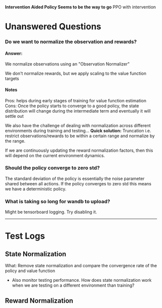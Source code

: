 **Intervention Aided Policy Seems to be the way to go**
PPO with intervention

# Unanswered Questions

### Do we want to normalize the observation and rewards?

#### Answer:

We normalize observations using an "Observation Normalizer"

We don't normalize rewards, but we apply scaling to the value function targets

#### Notes

Pros: helps during early stages of training for value function estimation
Cons: Once the policy starts to converge to a good policy, the state distribution will change during the intermediate term and eventually it will settle out

We also have the challenge of dealing with normalization across different environments during training and testing...
**Quick solution:** Truncation i.e. restrict observations/rewards to be within a certain range and normalize by the range.

If we are continuously updating the reward normalization factors, then this will depend on the current environment dynamics.

### Should the policy converge to zero std?

The standard deviation of the policy is essentially the noise parameter shared between all actions.  If the policy converges to zero std this means we have a deterministic policy.

### What is taking so long for wandb to upload?

Might be tensorboard logging.  Try disabling it.

---

# Test Logs

## State Normalization

What: Remove state normalization and compare the convergence rate of the policy and value function

- Also monitor testing performance.  How does state normalization work when we are testing on a different environment than training?

## Reward Normalization
